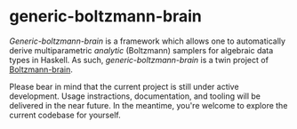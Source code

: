 # generic-boltzmann-brain

*Generic-boltzmann-brain* is a framework which allows one to automatically
derive multiparametric *analytic* (Boltzmann) samplers for algebraic data types
in Haskell. As such, *generic-boltzmann-brain* is a twin project of
[Boltzmann-brain](https://github.com/maciej-bendkowski/boltzmann-brain).

Please bear in mind that the current project is still under active development.
Usage instractions, documentation, and tooling will be delivered in the near future.
In the meantime, you're welcome to explore the current codebase for yourself.
